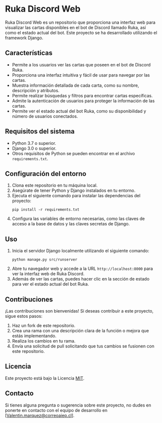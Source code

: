 # Ruka Discord Web

Ruka Discord Web es un repositorio que proporciona una interfaz web para visualizar las cartas disponibles en el bot de Discord llamado Ruka, así como el estado actual del bot. Este proyecto se ha desarrollado utilizando el framework Django.

## Características

- Permite a los usuarios ver las cartas que poseen en el bot de Discord Ruka.
- Proporciona una interfaz intuitiva y fácil de usar para navegar por las cartas.
- Muestra información detallada de cada carta, como su nombre, descripción y atributos.
- Permite realizar búsquedas y filtros para encontrar cartas específicas.
- Admite la autenticación de usuarios para proteger la información de las cartas.
- Permite ver el estado actual del bot Ruka, como su disponibilidad y número de usuarios conectados.

## Requisitos del sistema

- Python 3.7 o superior.
- Django 3.0 o superior.
- Otros requisitos de Python se pueden encontrar en el archivo `requirements.txt`.

## Configuración del entorno

1. Clona este repositorio en tu máquina local.
2. Asegúrate de tener Python y Django instalados en tu entorno.
3. Ejecuta el siguiente comando para instalar las dependencias del proyecto:
   ```
   pip install -r requirements.txt
   ```
4. Configura las variables de entorno necesarias, como las claves de acceso a la base de datos y las claves secretas de Django.

## Uso

1. Inicia el servidor Django localmente utilizando el siguiente comando:
   ```
   python manage.py src/runserver
   ```
2. Abre tu navegador web y accede a la URL `http://localhost:8000` para ver la interfaz web de Ruka Discord.
3. Además de ver las cartas, puedes hacer clic en la sección de estado para ver el estado actual del bot Ruka.

## Contribuciones

¡Las contribuciones son bienvenidas! Si deseas contribuir a este proyecto, sigue estos pasos:

1. Haz un fork de este repositorio.
2. Crea una rama con una descripción clara de la función o mejora que estás implementando.
3. Realiza los cambios en tu rama.
4. Envía una solicitud de pull solicitando que tus cambios se fusionen con este repositorio.

## Licencia

Este proyecto está bajo la Licencia [MIT](https://opensource.org/licenses/MIT).

## Contacto

Si tienes alguna pregunta o sugerencia sobre este proyecto, no dudes en ponerte en contacto con el equipo de desarrollo en [Valentin.marquez@correoaiep.cl].
